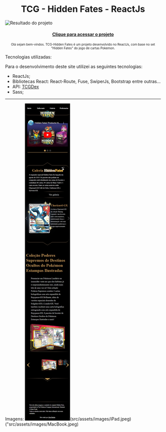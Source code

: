 <h1 align="center">
    TCG - Hidden Fates - ReactJs
</h1>

![Resultado do projeto](src/assets/images/mainpage.avif)

<h4 align="center"><a href="https://hiddenfates-wiki.netlify.app">Clique para acessar o projeto</a></h4>

<p align="center" style="font-size: 10px;">
   Olá sejam bem-vindos. TCG-Hidden Fates é um projeto desenvolvido no ReactJs, com base no set "Hidden Fates" do jogo de cartas Pokemon. 
</p>

Tecnologias utilizadas:

Para o desenvolvimento deste site utilizei as seguintes tecnologias:

- ReactJs;
- Bibliotecas React: React-Route, Fuse, SwiperJs, Bootstrap entre outras...
- API: <a href="https://tcgdex.dev">TCGDex</a>
- Sass;
---

Imagens:
![Imagens em diferentes dispositivos](src/assets/images/iPhone.jpeg)(src/assets/images/iPad.jpeg)("src/assets/images/MacBook.jpeg)

